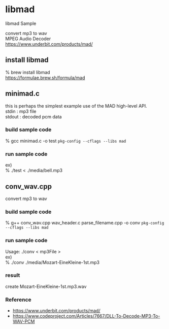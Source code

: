 libmad
===============

libmad Sample <br/>

convert mp3 to wav <br/>
MPEG Audio Decoder <br/>
https://www.underbit.com/products/mad/

## install libmad
% brew  install libmad <br/>
https://formulae.brew.sh/formula/mad <br/>

## minimad.c
this is perhaps the simplest example use of the MAD high-level API. <br/>
stdin : mp3 file <br/>
stdout : decoded pcm data <br/>

### build sample code 
% gcc minimad.c -o test `pkg-config --cflags --libs mad` <br/>

### run sample code 
ex) <br/>
% ./test < ./media/bell.mp3  <br/>

## conv_wav.cpp
convert mp3 to wav <br/>

### build sample code 
% g++ conv_wav.cpp  wav_header.c parse_filename.cpp -o conv `pkg-config --cflags --libs mad`

### run sample code 
Usage: ./conv \< mp3File \> <br/> 
ex) <br/>
%  ./conv ./media/Mozart-EineKleine-1st.mp3 <br/> 

### result <br/>
create Mozart-EineKleine-1st.mp3.wav <br/>

### Reference <br/>
- https://www.underbit.com/products/mad/
- https://www.codeproject.com/Articles/7667/DLL-To-Decode-MP3-To-WAV-PCM

